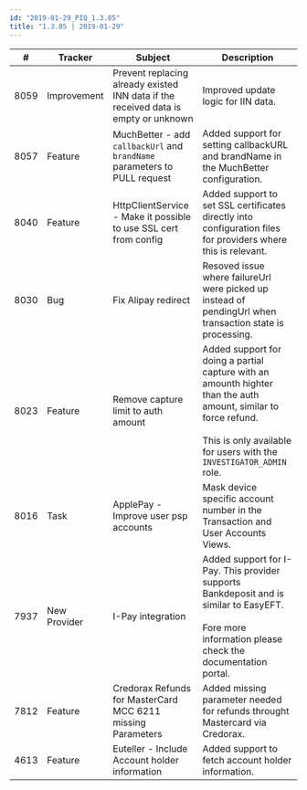 ```yaml
--- 
id: "2019-01-29_PIQ_1.3.85"
title: "1.3.85 | 2019-01-29"
--- 
```



| #    | Tracker      | Subject                                                                             | Description                                                                                                                                                                                         |
|------|--------------|-------------------------------------------------------------------------------------|-----------------------------------------------------------------------------------------------------------------------------------------------------------------------------------------------------|
| 8059 | Improvement  | Prevent replacing already existed INN data if the received data is empty or unknown | Improved update logic for IIN data.                                                                                                                                                                 |
| 8057 | Feature      | MuchBetter - add ```callbackUrl``` and ```brandName``` parameters to PULL request   | Added support for setting callbackURL and brandName in the MuchBetter configuration.                                                                                                                |
| 8040 | Feature      | HttpClientService - Make it possible to use SSL cert from config                    | Added support to set SSL certificates directly into configuration files for providers where this is relevant.                                                                                       |
| 8030 | Bug          | Fix Alipay redirect                                                                 | Resoved issue where failureUrl were picked up instead of pendingUrl when transaction state is processing.                                                                                           |
| 8023 | Feature      | Remove capture limit to auth amount                                                 | Added support for doing a partial capture with an amounth highter than the auth amount, similar to force refund. <br/><br/>This is only available for users with the ```INVESTIGATOR_ADMIN``` role. |
| 8016 | Task         | ApplePay - Improve user psp accounts                                                | Mask device specific account number in the Transaction and User Accounts Views.                                                                                                                     |
| 7937 | New Provider | I-Pay integration                                                                   | Added support for I-Pay. This provider supports Bankdeposit and is similar to EasyEFT. <br/><br/>Fore more information please check the documentation portal.                                       |
| 7812 | Feature      | Credorax Refunds for MasterCard MCC 6211 missing Parameters                         | Added missing parameter needed for refunds throught Mastercard via Credorax.                                                                                                                        |
| 4613 | Feature      | Euteller - Include Account holder information                                       | Added support to fetch account holder information.                                                                                                                                                  |
